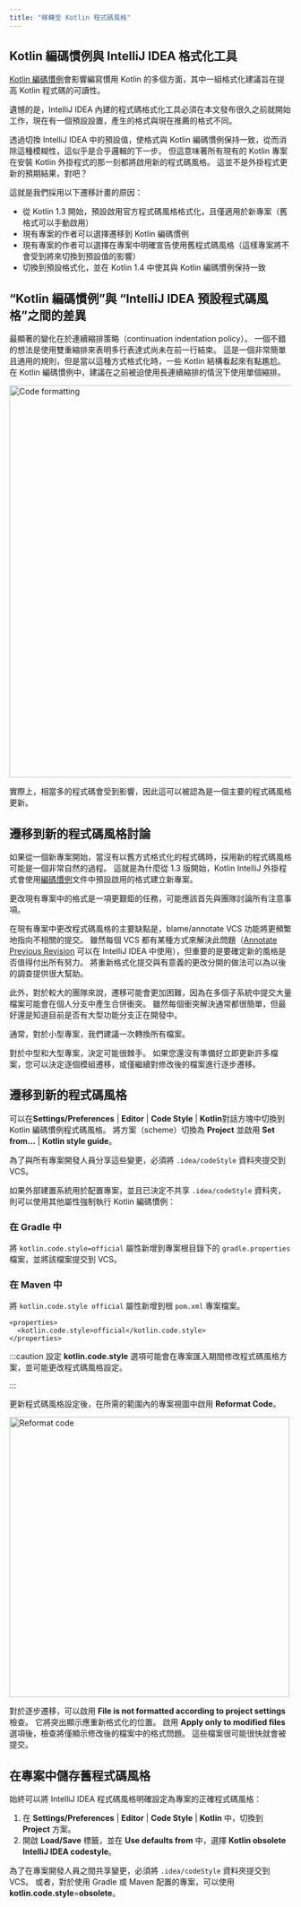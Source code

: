 ```yaml
---
title: "移轉至 Kotlin 程式碼風格"
---
```

## Kotlin 編碼慣例與 IntelliJ IDEA 格式化工具

[Kotlin 編碼慣例](coding-conventions)會影響編寫慣用 Kotlin 的多個方面，其中一組格式化建議旨在提高 Kotlin 程式碼的可讀性。

遺憾的是，IntelliJ IDEA 內建的程式碼格式化工具必須在本文發布很久之前就開始工作，現在有一個預設設置，產生的格式與現在推薦的格式不同。

透過切換 IntelliJ IDEA 中的預設值，使格式與 Kotlin 編碼慣例保持一致，從而消除這種模糊性，這似乎是合乎邏輯的下一步。 但這意味著所有現有的 Kotlin 專案在安裝 Kotlin 外掛程式的那一刻都將啟用新的程式碼風格。 這並不是外掛程式更新的預期結果，對吧？

這就是我們採用以下遷移計畫的原因：

* 從 Kotlin 1.3 開始，預設啟用官方程式碼風格格式化，且僅適用於新專案（舊格式可以手動啟用）
* 現有專案的作者可以選擇遷移到 Kotlin 編碼慣例
* 現有專案的作者可以選擇在專案中明確宣告使用舊程式碼風格（這樣專案將不會受到將來切換到預設值的影響）
* 切換到預設格式化，並在 Kotlin 1.4 中使其與 Kotlin 編碼慣例保持一致

## “Kotlin 編碼慣例”與 “IntelliJ IDEA 預設程式碼風格”之間的差異

最顯著的變化在於連續縮排策略（continuation indentation policy）。 一個不錯的想法是使用雙重縮排來表明多行表達式尚未在前一行結束。 這是一個非常簡單且通用的規則，但是當以這種方式格式化時，一些 Kotlin 結構看起來有點尷尬。 在 Kotlin 編碼慣例中，建議在之前被迫使用長連續縮排的情況下使用單個縮排。

<img src="/img/code-formatting-diff.png" alt="Code formatting" width="700"/>

實際上，相當多的程式碼會受到影響，因此這可以被認為是一個主要的程式碼風格更新。

## 遷移到新的程式碼風格討論

如果從一個新專案開始，當沒有以舊方式格式化的程式碼時，採用新的程式碼風格可能是一個非常自然的過程。 這就是為什麼從 1.3 版開始，Kotlin IntelliJ 外掛程式會使用[編碼慣例](coding-conventions)文件中預設啟用的格式建立新專案。

更改現有專案中的格式是一項更艱鉅的任務，可能應該首先與團隊討論所有注意事項。

在現有專案中更改程式碼風格的主要缺點是，blame/annotate VCS 功能將更頻繁地指向不相關的提交。 雖然每個 VCS 都有某種方式來解決此問題（[Annotate Previous Revision](https://www.jetbrains.com/help/idea/investigate-changes.html) 可以在 IntelliJ IDEA 中使用），但重要的是要確定新的風格是否值得付出所有努力。 將重新格式化提交與有意義的更改分開的做法可以為以後的調查提供很大幫助。

此外，對於較大的團隊來說，遷移可能會更加困難，因為在多個子系統中提交大量檔案可能會在個人分支中產生合併衝突。 雖然每個衝突解決通常都很簡單，但最好還是知道目前是否有大型功能分支正在開發中。

通常，對於小型專案，我們建議一次轉換所有檔案。

對於中型和大型專案，決定可能很棘手。 如果您還沒有準備好立即更新許多檔案，您可以決定逐個模組遷移，或僅繼續對修改後的檔案進行逐步遷移。

## 遷移到新的程式碼風格

可以在**Settings/Preferences** | **Editor** | **Code Style** | **Kotlin**對話方塊中切換到 Kotlin 編碼慣例程式碼風格。 將方案（scheme）切換為 **Project** 並啟用 **Set from...** | **Kotlin style guide**。

為了與所有專案開發人員分享這些變更，必須將 `.idea/codeStyle` 資料夾提交到 VCS。

如果外部建置系統用於配置專案，並且已決定不共享 `.idea/codeStyle` 資料夾，則可以使用其他屬性強制執行 Kotlin 編碼慣例：

### 在 Gradle 中

將 `kotlin.code.style=official` 屬性新增到專案根目錄下的 `gradle.properties` 檔案，並將該檔案提交到 VCS。

### 在 Maven 中

將 `kotlin.code.style official` 屬性新增到根 `pom.xml` 專案檔案。

```
<properties>
  <kotlin.code.style>official</kotlin.code.style>
</properties>
```

:::caution
設定 **kotlin.code.style** 選項可能會在專案匯入期間修改程式碼風格方案，並可能更改程式碼風格設定。

:::

更新程式碼風格設定後，在所需的範圍內的專案視圖中啟用 **Reformat Code**。

<img src="/img/reformat-code.png" alt="Reformat code" width="500"/>

對於逐步遷移，可以啟用 **File is not formatted according to project settings** 檢查。 它將突出顯示應重新格式化的位置。 啟用 **Apply only to modified files** 選項後，檢查將僅顯示修改後的檔案中的格式問題。 這些檔案很可能很快就會被提交。

## 在專案中儲存舊程式碼風格

始終可以將 IntelliJ IDEA 程式碼風格明確設定為專案的正確程式碼風格：

1. 在 **Settings/Preferences** | **Editor** | **Code Style** | **Kotlin** 中，切換到 **Project** 方案。
2. 開啟 **Load/Save** 標籤，並在 **Use defaults from** 中，選擇 **Kotlin obsolete IntelliJ IDEA codestyle**。

為了在專案開發人員之間共享變更，必須將 `.idea/codeStyle` 資料夾提交到 VCS。 或者，對於使用 Gradle 或 Maven 配置的專案，可以使用 **kotlin.code.style**=**obsolete**。